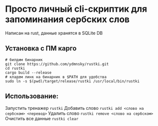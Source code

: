 # Просто личный cli-скриптик для запоминания сербских слов
Написан на rust, данные хранятся в SQLite DB
## Установка с ПМ карго
```
# билдим бинарник
git clone https://github.com/ydmnsky/rustki.git
cd rustki
cargo build --release
# кладем линк на бинарник в $PATH для удобства
sudo ln -s $(pwd)/target/release/rustki /usr/local/bin/rustki
```
## Использование:
Запустить тренажер
```rustki```
Добавить слово
```rustki add <слово на сербском> <перевод>```
Удалить слово
```rustki remove <слово на сербском>```
Очистить все данные
```rustki clear```
